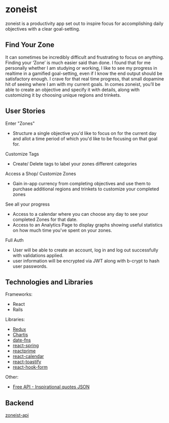 # zoneist

zoneist is a productivity app set out to inspire focus for accomplishing daily objectives with a clear goal-setting.

## Find Your Zone

It can sometimes be incredibly difficult and frustrating to focus on anything. Finding your ‘Zone’ is much easier said than done. I found that for me personally whether I am studying or working, I like to see my progress in realtime in a gamified goal-setting, even if I know the end output should be satisfactory enough. I crave for that real time progress, that small dopamine hit of seeing where I am with my current goals. In comes zoneist, you’ll be able to create an objective and specify it with details, along with customizing it by choosing unique regions and trinkets. 

## User Stories

Enter "Zones"
- Structure a single objective you'd like to focus on for the current day and allot a time period of which you'd like to be focusing on that goal for.

Customize Tags
- Create/ Delete tags to label your zones different categories

Access a Shop/ Customize Zones
- Gain in-app currency from completing objectives and use them to purchase additional regions and trinkets to customize your completed zones

See all your progress
- Access to a calendar where you can choose any day to see your completed Zones for that date. 
- Access to an Analytics Page to display graphs showing useful statistics on how much time you've spent on your zones.

Full Auth
- User will be able to create an account, log in and log out successfully with validations applied.
- user information will be encrypted via JWT along with b-crypt to hash user passwords. 

## Technologies and Libraries

Frameworks:
- React
- Rails

Libraries: 
- [Redux](https://redux.js.org/)
- [Chartjs](https://github.com/chartjs/Chart.js/)
- [date-fns](https://github.com/date-fns/date-fns)
- [react-spring](https://github.com/pmndrs/react-spring)
- [reactprime](https://github.com/primefaces/primereact)
- [react-calendar](https://github.com/wojtekmaj/react-calendar)
- [react-toastify](https://github.com/fkhadra/react-toastify)
- [react-hook-form](https://github.com/react-hook-form/documentation)

Other:
- [Free API - Inspirational quotes JSON](https://forum.freecodecamp.org/t/free-api-inspirational-quotes-json-with-code-examples/311373)

## Backend

[zoneist-api](https://github.com/matthewogtong/zoneist-api)

